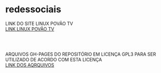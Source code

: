 # redessociais
<p>
<text align="justify" font-size="14px">LINK DO SITE LINUX POVÃO TV</text></br>
<a href="https://gamercleanvic.github.io/redessociais/redes.html#redes" type="button" style:"background-color: darkgreen; color: white;border-color:darkgreen;" hover:"background-color: white; color: darkgreen;" target="_blank">LINK LINUX POVÃO TV</a></P></br></br>

<P>
<text align="justify" font-size="14px">ARQUIVOS GH-PAGES DO REPOSITÓRIO EM LICENÇA GPL3 PARA SER UTILIZADO DE ACORDO COM ESTA LICENÇA</text></br>
<a href="https://github.com/GamerCleanVic/redessociais/tree/gh-pages" type="button" style:"background-color: darkgreen; color: white;border-color:darkgreen;" hover:"background-color: white; color: darkgreen;" target="_blank">LINK DOS AQRQUIVOS</a>
</p>
